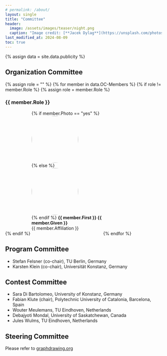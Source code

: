```yaml
---
# permalink: /about/
layout: single
title: "Committee"
header:
  image: /assets/images/teaser/night.png
  caption: "Image credit: [**Jacek Dylag**](https://unsplash.com/photos/IiQXLbTTQCw)"
last_modified_at: 2024-08-09
toc: true
---
```


{% assign data = site.data.publicity %}

## Organization Committee

{% assign role = "" %}
{% for member in data.OC-Members %}
  {% if role != member.Role %}
    {% assign role = member.Role %}
<h3 class="oc-role"><strong>{{ member.Role }}</strong></h3>
  {% endif %}
<div style="display: inline-block; width: 45%; text-align: left;">
  {% if member.Photo == "yes" %}
<img style="border-radius: 50%" src="../../assets/images/oc/{{ member.First }}_{{ member.Given }}.jpg"
     class="circle" width="150" height="150" /><br />
  {% else %}
<img style="border-radius: 50%" src="../../assets/images/oc/nobody.jpg" width="150" height="150" /><br />
  {% endif %}
<strong>{{ member.First }} {{ member.Given }}</strong><br />
{{ member.Affiliation }}<br /><br />
</div>
{% endfor %}

## Program Committee

* Stefan Felsner (co-chair), TU Berlin, Germany
* Karsten Klein (co-chair), Universität Konstanz, Germany

<!-- 
* Patrizio Angelini (co-chair), John Cabot University, Italy
* Therese Biedl, University of Waterloo, Canada
* Sabine Cornelsen, Universität Konstanz, Germany
* Giordano Da Lozzo, Roma Tre University, Italy
* Stephan Diehl, Universität Trier, Germany
* Henry Förster, Universität Tübingen, Germany
* Martin Gronemann, TU Wien, Austria
* Yasuhiro Hashimoto, The University of Aizu, Japan
* Michael Hoffmann, ETH Zürich, Switzerland
* Hiroshi Hosobe, Hosei University, Japan
* Yifan Hu, Yahoo! Research, USA
* Takayuki Itoh, Ochanomizu University, Japan
* Philipp Kindermann, Universität Trier, Germany
* Karsten Klein, Universität Konstanz, Germany
* Stephen Kobourov, University of Arizona, USA
* Jan Kratochvíl, Charles University of Prague, Czech Republic
* Kim Marriott, Monash University, Australia
* Irene Parada, TU Eindhoven, The Netherlands
* Sergey Pupyrev, Facebook, USA
* Helen Purchase, University of Glasgow, Scotland
* Arnaud Sallaberry, LIRMM, Université Paul-Valéry Montpellier, France
* Ingo Scholtes, University of Zurich, Switzerland
* Falk Schreiber, Universität Konstanz, Germany
* André Schulz, FernUniversität in Hagen, Germany
* Andrew Suk, University of California San Diego, USA
* Antonios Symvonis, National Technical University of Athens, Greece
* Alessandra Tappini, University of Perugia, Italy
* Meirav Zehavi, Ben-Gurion University, Israel
* Reinhard von Hanxleden (co-chair), Christian-Albrechts-Universität zu Kiel, Germany
* Tatiana von Landesberger, Universität Köln, Germany -->

## Contest Committee

* Sara Di Bartolomeo, University of Konstanz, Germany
* Fabian Klute (chair), Polytechnic University of Catalonia, Barcelona, Spain
* Wouter Meulemans, TU Eindhoven, Netherlands
* Debajyoti Mondal, University of Saskatchewan, Canada
* Jules Wulms, TU Eindhoven, Netherlands

## Steering Committee

Please refer to [graphdrawing.org](http://graphdrawing.org/sc.html)

